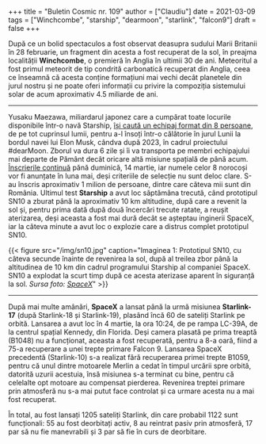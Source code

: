 +++
title = "Buletin Cosmic nr. 109"
author = ["Claudiu"]
date = 2021-03-09
tags = ["Winchcombe", "starship", "dearmoon", "starlink", "falcon9"]
draft = false
+++

După ce un bolid spectaculos a fost observat deasupra sudului Marii Britanii în 28 februarie, un fragment din acesta a fost recuperat de la sol, în preajma localității **Winchcombe**, o premieră în Anglia în ultimii 30 de ani. Meteoritul a fost primul meteorit de tip condrită carbonatică recuperat din Anglia, ceea ce înseamnă că acesta conține formațiuni mai vechi decât planetele din jurul nostru și ne poate oferi informații cu privire la compoziția sistemului solar de acum aproximativ 4.5 miliarde de ani.

---

Yusaku Maezawa, miliardarul japonez care a cumpărat toate locurile disponibile într-o navă Starship, [își caută un echipaj format din 8 persoane](https://youtu.be/h%5FL3wLmrMuA), de pe tot cuprinsul lumii, pentru a-l însoți într-o călătorie în jurul Lunii la bordul navei lui Elon Musk, cândva după 2023, în cadrul proiectului #dearMoon. Zborul va dura 6 zile și îi va transporta pe membri echipajului mai departe de Pământ decât oricare altă misiune spațială de până acum. [Înscrierile continuă](https://dearmoon.earth) pănă duminică, 14 martie, iar numele celor 8 norocoși vor fi anunțate în luna mai, deși criteriile de selecție nu sunt deloc clare. S-au înscris aproximativ 1 milion de persoane, dintre care căteva mii sunt din România. Ultimul test **Starship** a avut loc săptămâna trecută, când prototipul SN10 a zburat până la aproximativ 10 km altitudine, după care a revenit la sol și, pentru prima dată după două încercări trecute ratate, a reușit aterizarea, deși aceasta a fost mai dură decât se așteptau inginerii SpaceX, iar la câteva minute a avut loc o explozie care a distrus complet prototipul SN10.

{{< figure src="/img/sn10.jpg" caption="Imaginea 1: Prototipul SN10, cu câteva secunde înainte de revenirea la sol, după al treilea zbor până la altitudinea de 10 km din cadrul programului Starship al companiei SpaceX. SN10 a explodat la scurt timp după ce acesta aterizase aparent în siguranță la sol. _Sursa foto: [SpaceX](https://www.flickr.com/photos/spacex/51007202541/)_" >}}

---

După mai multe amânări, **SpaceX** a lansat până la urmă misiunea **Starlink-17** (după Starlink-18 și Starlink-19), plasând încă 60 de sateliți Starlink pe orbită. Lansarea a avut loc în 4 martie, la ora 10:24, de pe rampa LC-39A, de la centrul spațial Kennedy, din Florida. Deși camera plasată pe prima treaptă (B1048) nu a funcționat, aceasta a fost recuperată, pentru a 8-a oară, fiind a 75-a recuperare a unei trepte primare Falcon 9. Lansarea SpaceX precedentă (Starlink-10) s-a realizat fără recuperarea primei trepte B1059, pentru că unul dintre motoarele Merlin a cedat în timpul urcării spre orbită, datorită uzurii acestuia, însă misiunea s-a terminat cu bine, pentru că celelalte opt motoare au compensat pierderea. Revenirea treptei primare prin atmosferă nu s-a mai putut face controlat și ca urmare acesta nu a mai fost recuperat.

În total, au fost lansați 1205 sateliți Starlink, din care probabil 1122 sunt funcționali: 55 au fost deorbitați activ, 8 au reintrat pasiv prin atmosferă, 17 par să nu fie manevrabili și 3 par să fie în curs de deorbitare.